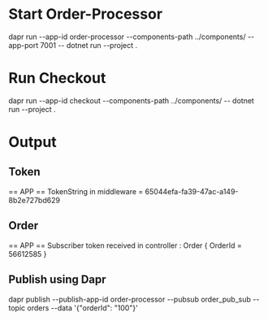 # Start Order-Processor 
dapr run --app-id order-processor --components-path ../components/ --app-port 7001 -- dotnet run --project .

# Run Checkout

dapr run --app-id checkout --components-path ../components/ -- dotnet run --project .

# Output

## Token

== APP == TokenString in middleware = 65044efa-fa39-47ac-a149-8b2e727bd629

## Order

== APP == Subscriber token received in controller : Order { OrderId = 56612585 }

## Publish using Dapr
dapr publish --publish-app-id order-processor --pubsub order_pub_sub --topic orders --data '{"orderId": "100"}'